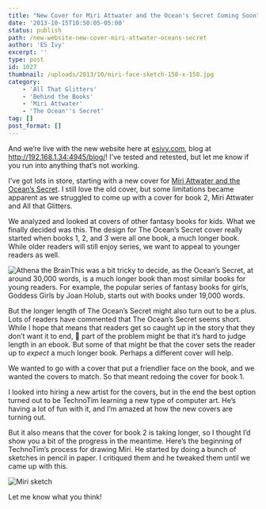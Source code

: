 ```yaml
---
title: "New Cover for Miri Attwater and the Ocean's Secret Coming Soon"
date: '2013-10-15T10:50:05-05:00'
status: publish
path: /new-website-new-cover-miri-attwater-oceans-secret
author: 'ES Ivy'
excerpt: ''
type: post
id: 1027
thumbnail: /uploads/2013/10/miri-face-sketch-150-x-150.jpg
category:
    - 'All That Glitters'
    - 'Behind the Books'
    - 'Miri Attwater'
    - 'The Ocean''s Secret'
tag: []
post_format: []
---
```

And we’re live with the new website here at [esivy.com](http://192.168.1.34:4945), blog at <http://192.168.1.34:4945/blog/>! I’ve tested and retested, but let me know if you run into anything that’s not working.

I’ve got lots in store, starting with a new cover for [Miri Attwater and the Ocean’s Secret](http://www.amazon.com/Attwater-Mermaid-Princess-Adventures-ebook/dp/B0087451I2/). I still love the old cover, but some limitations became apparent as we struggled to come up with a cover for book 2, Miri Attwater and All that Glitters.

We analyzed and looked at covers of other fantasy books for kids. What we finally decided was this. The design for The Ocean’s Secret cover really started when books 1, 2, and 3 were all one book, a much longer book. While older readers will still enjoy series, we want to appeal to younger readers as well.

![Athena the Brain](/uploads/2013/10/Athena-the-Brain-190-x-296.jpg)This was a bit tricky to decide, as the Ocean’s Secret, at around 30,000 words, is a much longer book than most similar books for young readers. For example, the popular series of fantasy books for girls, Goddess Girls by Joan Holub, starts out with books under 19,000 words.

But the longer length of The Ocean’s Secret might also turn out to be a plus. Lots of readers have commented that The Ocean’s Secret seems short. While I hope that means that readers get so caught up in the story that they don’t want it to end, 🙂 part of the problem might be that it’s hard to judge length in an ebook. But some of that might be that the cover sets the reader up to *expect* a much longer book. Perhaps a different cover will help.

We wanted to go with a cover that put a friendlier face on the book, and we wanted the covers to match. So that meant redoing the cover for book 1.

I looked into hiring a new artist for the covers, but in the end the best option turned out to be TechnoTim learning a new type of computer art. He’s having a lot of fun with it, and I’m amazed at how the new covers are turning out.

But it also means that the cover for book 2 is taking longer, so I thought I’d show you a bit of the progress in the meantime. Here’s the beginning of TechnoTim’s process for drawing Miri. He started by doing a bunch of sketches in pencil in paper. I critiqued them and he tweaked them until we came up with this.

![Miri sketch](/uploads/2013/10/miri-face-sketch-350-x-378.jpg)

Let me know what you think!